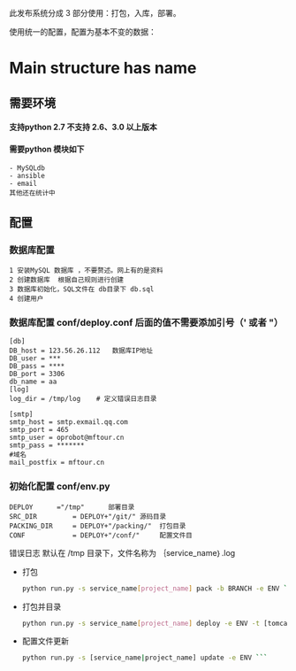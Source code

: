 此发布系统分成 3 部分使用：打包，入库，部署。

使用统一的配置，配置为基本不变的数据：
# Main structure has name

## 需要环境
#### 支持python 2.7 不支持 2.6、3.0 以上版本
#### 需要python 模块如下
	- MySQLdb
	- ansible
	- email
	其他还在统计中


## 配置
### 数据库配置

	1 安装MySQL 数据库 ，不要赘述。网上有的是资料
	2 创建数据库  根据自己规则进行创建
	3 数据库初始化，SQL文件在 db目录下 db.sql
	4 创建用户 

### 数据库配置 conf/deploy.conf 后面的值不需要添加引号（' 或者 "）
	[db]
	DB_host	= 123.56.26.112   数据库IP地址
	DB_user	= ***
	DB_pass	= ****
	DB_port = 3306
	db_name = aa
	[log]
	log_dir = /tmp/log    # 定义错误日志目录

	[smtp]
	smtp_host = smtp.exmail.qq.com
	smtp_port = 465
	smtp_user = oprobot@mftour.cn
	smtp_pass = *******
	#域名
	mail_postfix = mftour.cn

### 初始化配置 conf/env.py
	DEPLOY 		="/tmp"      部署目录
	SRC_DIR 		= DEPLOY+"/git/" 源码目录
	PACKING_DIR 	= DEPLOY+"/packing/"  打包目录
	CONF 			= DEPLOY+"/conf/"     配置文件目


错误日志 默认在 /tmp 目录下，文件名称为 ｛service_name｝.log
	


*  打包
	```bash
   python run.py -s service_name[project_name] pack -b BRANCH -e ENV ```

* 打包并目录
	```bash
	python run.py -s service_name[project_name] deploy -e ENV -t [tomcat|dubbo] -b BRANCH```

- 配置文件更新
	```bash
	python run.py -s [service_name|project_name] update -e ENV ```